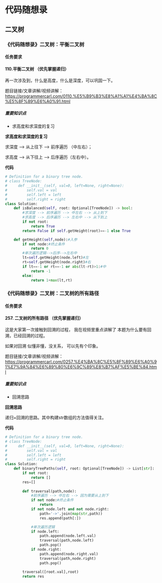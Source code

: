 # 代码随想录
## 二叉树
### 《代码随想录》二叉树：平衡二叉树
#### 任务要求
#### 110.平衡二叉树 （优先掌握递归）
再一次涉及到，什么是高度，什么是深度，可以巩固一下。

题目链接/文章讲解/视频讲解：https://programmercarl.com/0110.%E5%B9%B3%E8%A1%A1%E4%BA%8C%E5%8F%89%E6%A0%91.html

##### 重要知识点
- 求高度和求深度的复习

**求高度和求深度的复习**

求深度 --> 从上往下 --> 前序遍历 （中左右）；

求高度 --> 从下往上 --> 后序遍历（左右中）。


**代码**
```Python 
# Definition for a binary tree node.
# class TreeNode:
#     def __init__(self, val=0, left=None, right=None):
#         self.val = val
#         self.left = left
#         self.right = right
class Solution:
    def isBalanced(self, root: Optional[TreeNode]) -> bool:
        #求深度 --> 前序遍历 --> 中左右 --> 从上到下
        #求高度 --> 后序遍历 --> 左右中 --> 从下到上
        if not root:
            return True
        return False if self.getHeight(root)==-1 else True  

    def getHeight(self,node):#入参
        if not node:#终止条件
            return 0
        #单次遍历逻辑-->后序-->左右中
        lt=self.getHeight(node.left)#左
        rt=self.getHeight(node.right)#右
        if lt==-1 or rt==-1 or abs(lt-rt)>1:#中
            return -1
        else:
            return 1+max(lt,rt)
```

### 《代码随想录》二叉树：二叉树的所有路径
#### 任务要求
#### 257. 二叉树的所有路径 （优先掌握递归）


这是大家第一次接触到回溯的过程， 我在视频里重点讲解了 本题为什么要有回溯，已经回溯的过程。 

如果对回溯 似懂非懂，没关系， 可以先有个印象。 

题目链接/文章讲解/视频讲解：https://programmercarl.com/0257.%E4%BA%8C%E5%8F%89%E6%A0%91%E7%9A%84%E6%89%80%E6%9C%89%E8%B7%AF%E5%BE%84.html

##### 重要知识点
- 回溯思路

**回溯思路**

递归+回溯的思路。其中构建str数组的方法值得关注。

**代码**
```Python 
# Definition for a binary tree node.
# class TreeNode:
#     def __init__(self, val=0, left=None, right=None):
#         self.val = val
#         self.left = left
#         self.right = right
class Solution:
    def binaryTreePaths(self, root: Optional[TreeNode]) -> List[str]:
        if not root:
            return []
        res=[]
    
        def traversal(path,node):
            #前序遍历 --> 中左右 --> 因为需要从上到下
            if not node:#终止条件
                return
            if not node.left and not node.right:
                path='->'.join(map(str,path))
                res.append(path[:])

            #单次遍历逻辑
            if node.left:
                path.append(node.left.val)
                traversal(path,node.left)
                path.pop()
            if node.right:
                path.append(node.right.val)
                traversal(path,node.right)
                path.pop()
        
        traversal([root.val],root)
        return res
```
